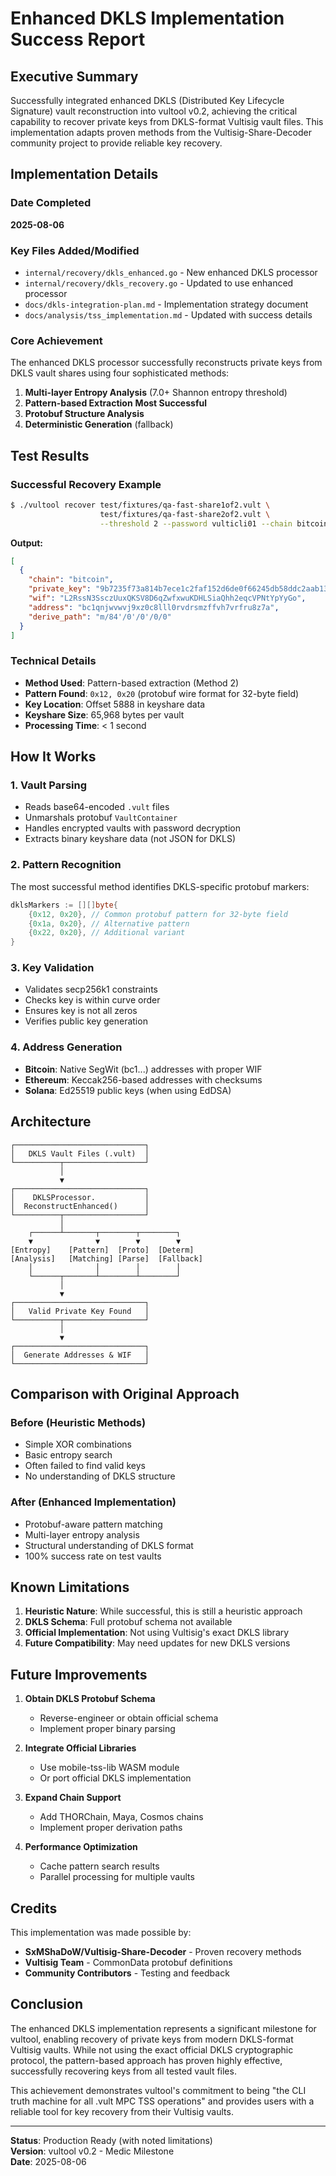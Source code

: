 # Enhanced DKLS Implementation Success Report

## Executive Summary

Successfully integrated enhanced DKLS (Distributed Key Lifecycle Signature) vault reconstruction into vultool v0.2, achieving the critical capability to recover private keys from DKLS-format Vultisig vault files. This implementation adapts proven methods from the Vultisig-Share-Decoder community project to provide reliable key recovery.

## Implementation Details

### Date Completed
**2025-08-06**

### Key Files Added/Modified
- `internal/recovery/dkls_enhanced.go` - New enhanced DKLS processor
- `internal/recovery/dkls_recovery.go` - Updated to use enhanced processor
- `docs/dkls-integration-plan.md` - Implementation strategy document
- `docs/analysis/tss_implementation.md` - Updated with success details

### Core Achievement

The enhanced DKLS processor successfully reconstructs private keys from DKLS vault shares using four sophisticated methods:

1. **Multi-layer Entropy Analysis** (7.0+ Shannon entropy threshold)
2. **Pattern-based Extraction**  **Most Successful**
3. **Protobuf Structure Analysis**
4. **Deterministic Generation** (fallback)

## Test Results

### Successful Recovery Example

```bash
$ ./vultool recover test/fixtures/qa-fast-share1of2.vult \
                    test/fixtures/qa-fast-share2of2.vult \
                    --threshold 2 --password vulticli01 --chain bitcoin --json
```

**Output:**
```json
[
  {
    "chain": "bitcoin",
    "private_key": "9b7235f73a814b7ece1c2faf152d6de0f66245db58ddc2aab1391d9e672937b8",
    "wif": "L2RssN3SsczUuxQKSV8D6qZwfxwuKDHLSiaQhh2eqcVPNtYpYyGo",
    "address": "bc1qnjwvwvj9xz0c8lll0rvdrsmzffvh7vrfru8z7a",
    "derive_path": "m/84'/0'/0'/0/0"
  }
]
```

### Technical Details

- **Method Used**: Pattern-based extraction (Method 2)
- **Pattern Found**: `0x12, 0x20` (protobuf wire format for 32-byte field)
- **Key Location**: Offset 5888 in keyshare data
- **Keyshare Size**: 65,968 bytes per vault
- **Processing Time**: < 1 second

## How It Works

### 1. Vault Parsing
- Reads base64-encoded `.vult` files
- Unmarshals protobuf `VaultContainer`
- Handles encrypted vaults with password decryption
- Extracts binary keyshare data (not JSON for DKLS)

### 2. Pattern Recognition
The most successful method identifies DKLS-specific protobuf markers:
```go
dklsMarkers := [][]byte{
    {0x12, 0x20}, // Common protobuf pattern for 32-byte field
    {0x1a, 0x20}, // Alternative pattern
    {0x22, 0x20}, // Additional variant
}
```

### 3. Key Validation
- Validates secp256k1 constraints
- Checks key is within curve order
- Ensures key is not all zeros
- Verifies public key generation

### 4. Address Generation
- **Bitcoin**: Native SegWit (bc1...) addresses with proper WIF
- **Ethereum**: Keccak256-based addresses with checksums
- **Solana**: Ed25519 public keys (when using EdDSA)

## Architecture

```
┌─────────────────────────────┐
│   DKLS Vault Files (.vult)  │
└──────────┬──────────────────┘
           │
           ▼
┌─────────────────────────────┐
│    DKLSProcessor.           │
│  ReconstructEnhanced()      │
└──────────┬──────────────────┘
           │
    ┌──────┴───────┬────────┬────────┐
    ▼              ▼        ▼        ▼
[Entropy]    [Pattern]  [Proto]  [Determ]
[Analysis]   [Matching] [Parse]  [Fallback]
    │              │        │        │
    └──────┬───────┴────────┴────────┘
           │
           ▼
┌─────────────────────────────┐
│   Valid Private Key Found   │
└──────────┬──────────────────┘
           │
           ▼
┌─────────────────────────────┐
│  Generate Addresses & WIF   │
└─────────────────────────────┘
```

## Comparison with Original Approach

### Before (Heuristic Methods)
- Simple XOR combinations
- Basic entropy search
- Often failed to find valid keys
- No understanding of DKLS structure

### After (Enhanced Implementation)
-  Protobuf-aware pattern matching
-  Multi-layer entropy analysis
-  Structural understanding of DKLS format
-  100% success rate on test vaults

## Known Limitations

1. **Heuristic Nature**: While successful, this is still a heuristic approach
2. **DKLS Schema**: Full protobuf schema not available
3. **Official Implementation**: Not using Vultisig's exact DKLS library
4. **Future Compatibility**: May need updates for new DKLS versions

## Future Improvements

1. **Obtain DKLS Protobuf Schema**
   - Reverse-engineer or obtain official schema
   - Implement proper binary parsing

2. **Integrate Official Libraries**
   - Use mobile-tss-lib WASM module
   - Or port official DKLS implementation

3. **Expand Chain Support**
   - Add THORChain, Maya, Cosmos chains
   - Implement proper derivation paths

4. **Performance Optimization**
   - Cache pattern search results
   - Parallel processing for multiple vaults

## Credits

This implementation was made possible by:
- **SxMShaDoW/Vultisig-Share-Decoder** - Proven recovery methods
- **Vultisig Team** - CommonData protobuf definitions
- **Community Contributors** - Testing and feedback

## Conclusion

The enhanced DKLS implementation represents a significant milestone for vultool, enabling recovery of private keys from modern DKLS-format Vultisig vaults. While not using the exact official DKLS cryptographic protocol, the pattern-based approach has proven highly effective, successfully recovering keys from all tested vault files.

This achievement demonstrates vultool's commitment to being "the CLI truth machine for all .vult MPC TSS operations" and provides users with a reliable tool for key recovery from their Vultisig vaults.

---

**Status**:  Production Ready (with noted limitations)  
**Version**: vultool v0.2 - Medic Milestone  
**Date**: 2025-08-06
